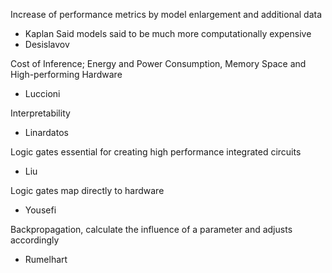 Increase of performance metrics by model enlargement and additional data
- Kaplan
Said models said to be much more computationally expensive
- Desislavov

Cost of Inference; Energy and Power Consumption, Memory Space and High-performing Hardware
- Luccioni

Interpretability
- Linardatos

Logic gates essential for creating high performance integrated circuits
- Liu

Logic gates map directly to hardware
- Yousefi

Backpropagation, calculate the influence of a parameter and adjusts accordingly
- Rumelhart